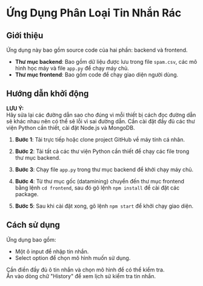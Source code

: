 # Ứng Dụng Phân Loại Tin Nhắn Rác

## Giới thiệu
Ứng dụng này bao gồm source code của hai phần: backend và frontend.

- **Thư mục backend**: Bao gồm dữ liệu được lưu trong file `spam.csv`, các mô hình học máy và file `app.py` để chạy máy chủ.
- **Thư mục frontend**: Bao gồm code để chạy giao diện người dùng.

## Hướng dẫn khởi động

**LƯU Ý:**  
Hãy sửa lại các đường dẫn sao cho đúng vì mỗi thiết bị cách đọc đường dẫn sẽ khác nhau nên có thể sẽ lỗi vì sai đường dẫn. Cần cài đặt đầy đủ các thư viện Python cần thiết, cài đặt Node.js và MongoDB.

1. **Bước 1**: Tải trực tiếp hoặc clone project GitHub về máy tính cá nhân.

2. **Bước 2**: Tải tất cả các thư viện Python cần thiết để chạy các file trong thư mục backend. 

3. **Bước 3**: Chạy file `app.py` trong thư mục backend để khởi chạy máy chủ.

4. **Bước 4**: Từ thư mục gốc (datamining) chuyển đến thư mục frontend bằng lệnh `cd frontend`, sau đó gõ lệnh `npm install` để cài đặt các package.

5. **Bước 5**: Sau khi cài đặt xong, gõ lệnh `npm start` để khởi chạy giao diện.

## Cách sử dụng
Ứng dụng bao gồm:
- Một ô input để nhập tin nhắn.
- Select option để chọn mô hình muốn sử dụng.

Cần điền đầy đủ ô tin nhắn và chọn mô hình để có thể kiểm tra.  
Ấn vào dòng chữ "History" để xem lịch sử kiểm tra tin nhắn.
